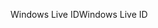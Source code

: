 <span data-ttu-id="1e938-101">Windows Live ID</span><span class="sxs-lookup"><span data-stu-id="1e938-101">Windows Live ID</span></span>
